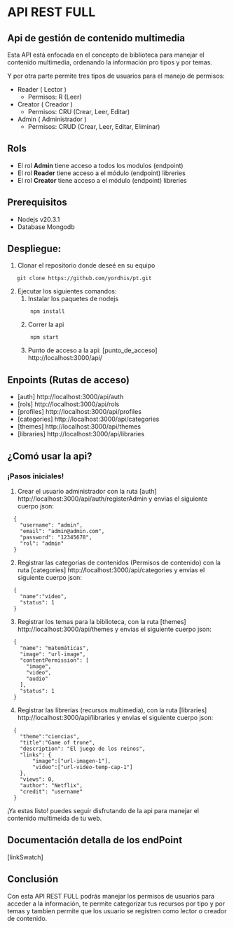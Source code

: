 # API REST FULL
## Api de gestión de contenido multimedia
Esta API está enfocada en el concepto de biblioteca para manejar el contenido multimedia, ordenando la información pro tipos y por temas. 

Y por otra parte permite tres tipos de usuarios para el manejo de permisos:
- Reader ( Lector )
  - Permisos: R (Leer)
- Creator ( Creador )
  - Permisos: CRU (Crear, Leer, Editar)
- Admin ( Administrador )
  - Permisos: CRUD (Crear, Leer, Editar, Eliminar)

## Rols
- El rol **Admin** tiene acceso a todos los modulos (endpoint)
- El rol **Reader** tiene acceso a el módulo (endpoint) libreries
- El rol **Creator** tiene acceso a el módulo (endpoint) libreries

## Prerequisitos
- Nodejs v20.3.1
- Database Mongodb

## Despliegue:
1. Clonar el repositorio donde deseé en su equipo 
~~~
   git clone https://github.com/yordhis/pt.git
~~~

2. Ejecutar los siguientes comandos:
   1. Instalar los paquetes de nodejs
    ~~~
        npm install
    ~~~ 
   2. Correr la api
    ~~~
        npm start
    ~~~
   3. Punto de acceso a la api:
    [punto_de_acceso] http://localhost:3000/api/

## Enpoints (Rutas de acceso)
- [auth] http://localhost:3000/api/auth
- [rols] http://localhost:3000/api/rols
- [profiles] http://localhost:3000/api/profiles
- [categories] http://localhost:3000/api/categories
- [themes] http://localhost:3000/api/themes
- [libraries] http://localhost:3000/api/libraries

## ¿Comó usar la api?
### ¡Pasos iniciales!
1. Crear el usuario administrador con la ruta [auth] http://localhost:3000/api/auth/registerAdmin y envias el siguiente cuerpo json:
~~~
  {
    "username": "admin",
    "email": "admin@admin.com",
    "password": "12345678",
    "rol": "admin"
  }
~~~

2. Registrar las categorias de contenidos (Permisos de contenido) con la ruta [categories] http://localhost:3000/api/categories y envias el siguiente cuerpo json:
~~~
  {
    "name":"video",
    "status": 1
  }
~~~

3. Registrar los temas para la biblioteca, con la ruta [themes] http://localhost:3000/api/themes y envias el siguiente cuerpo json:
~~~
  {
    "name": "matemáticas",
    "image": "url-image",
    "contentPermission": [
      "image",
      "video",
      "audio"
    ],
    "status": 1
  }
~~~

4. Registrar las librerias (recursos multimedia), con la ruta [libraries] http://localhost:3000/api/libraries y envias el siguiente cuerpo json:
~~~
  {
    "theme":"ciencias",
    "title":"Game of trone",
    "description": "El juego de los reinos",
    "links": { 
        "image":["url-imagen-1"], 
        "video":["url-video-temp-cap-1"]
    },
    "views": 0,
    "author": "Netflix",
    "credit": "username"
  }
~~~

¡Ya estas listo! puedes seguir disfrutando de la api para manejar el contenido multimeida de tu web.

## Documentación detalla de los endPoint
  [linkSwatch]

## Conclusión
Con esta API REST FULL podrás manejar los permisos de usuarios para acceder a la información, te permite categorizar tus recursos por tipo y por temas y tambien permite que los usuario se registren como lector o creador de contenido.



